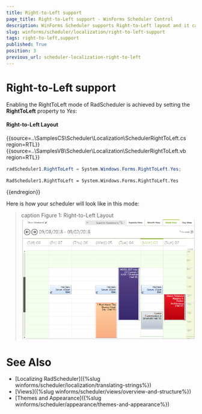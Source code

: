 ```yaml
---
title: Right-to-Left support
page_title: Right-to-Left support - WinForms Scheduler Control
description: WinForms Scheduler supports Right-to-Left layout and it can be enabled by setting the RightToLeft property to Yes.
slug: winforms/scheduler/localization/right-to-left-support
tags: right-to-left,support
published: True
position: 3
previous_url: scheduler-localization-right-to-left
---
```


# Right-to-Left support

Enabling the RightToLeft mode of RadScheduler is achieved by setting the __RightToLeft__ property to *Yes*:

#### Right-to-Left Layout

{{source=..\SamplesCS\Scheduler\Localization\SchedulerRightToLeft.cs region=RTL}} 
{{source=..\SamplesVB\Scheduler\Localization\SchedulerRightToLeft.vb region=RTL}} 

````C#
radScheduler1.RightToLeft = System.Windows.Forms.RightToLeft.Yes;

````
````VB.NET
RadScheduler1.RightToLeft = System.Windows.Forms.RightToLeft.Yes

````

{{endregion}} 

Here is how your scheduler will look like in this mode:

>caption Figure 1: Right-to-Left Layout
![scheduler-localization-right-to-left](images/scheduler-localization-right-to-left.png)

# See Also

* [Localizing RadScheduler]({%slug winforms/scheduler/localization/translating-strings%})
* [Views]({%slug winforms/scheduler/views/overview-and-structure%})
* [Themes and Appearance]({%slug winforms/scheduler/appearance/themes-and-appearance%})
